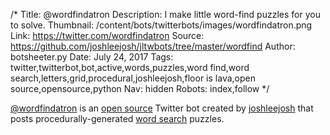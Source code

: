 /*
Title: @wordfindatron
Description: I make little word-find puzzles for you to solve.
Thumbnail: /content/bots/twitterbots/images/wordfindatron.png
Link: https://twitter.com/wordfindatron
Source: https://github.com/joshleejosh/jltwbots/tree/master/wordfind
Author: botsheeter.py
Date: July 24, 2017
Tags: twitter,twitterbot,bot,active,words,puzzles,word find,word search,letters,grid,procedural,joshleejosh,floor is lava,open source,opensource,python
Nav: hidden
Robots: index,follow
*/

[@wordfindatron](https://twitter.com/wordfindatron) is an [open source](https://github.com/joshleejosh/jltwbots/tree/master/wordfind) Twitter bot created by [joshleejosh](https://twitter.com/joshleejosh) that posts procedurally-generated [word search](https://en.wikipedia.org/wiki/Word_search) puzzles.